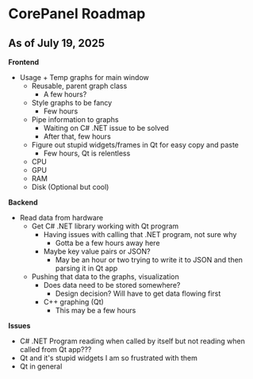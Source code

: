 # CorePanel Roadmap
## As of July 19, 2025

**Frontend**
- Usage + Temp graphs for main window
    - Reusable, parent graph class
        - A few hours?
    - Style graphs to be fancy
        - Few hours
    - Pipe information to graphs
        - Waiting on C# .NET issue to be solved
        - After that, few hours
    - Figure out stupid widgets/frames in Qt for easy copy and paste
        - Few hours, Qt is relentless
    - CPU
    - GPU
    - RAM
    - Disk (Optional but cool)

**Backend**
- Read data from hardware
    - Get C# .NET library working with Qt program
        - Having issues with calling that .NET program, not sure why
            - Gotta be a few hours away here
        - Maybe key value pairs or JSON?
            - May be an hour or two trying to write it to JSON and then parsing it in Qt app
    - Pushing that data to the graphs, visualization
        - Does data need to be stored somewhere?
            - Design decision? Will have to get data flowing first
        - C++ graphing (Qt)
            - This may be a few hours

**Issues**
- C# .NET Program reading when called by itself but not reading when called from Qt app???
- Qt and it's stupid widgets I am so frustrated with them
- Qt in general
